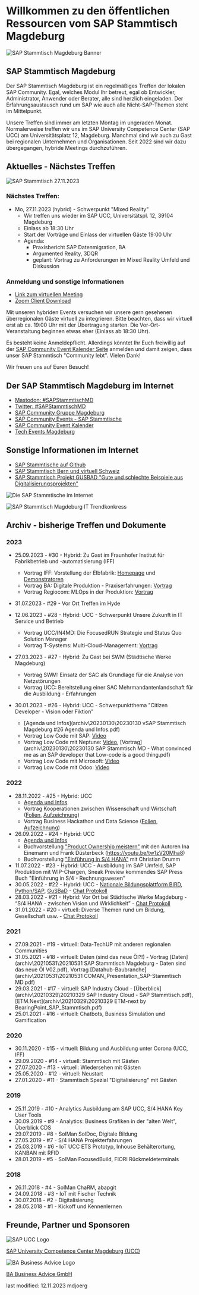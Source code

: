 # Willkommen zu den öffentlichen Ressourcen vom SAP Stammtisch Magdeburg

![SAP Stammtisch Magdeburg Banner](res\sapstammtischmd_xing_banner.png)



## SAP Stammtisch Magdeburg
Der SAP Stammtisch Magdeburg ist ein regelmäßiges Treffen der lokalen SAP Community. Egal, welches Modul Ihr betreut, egal ob Entwickler, Administrator, Anwender oder Berater, alle sind herzlich eingeladen. Der Erfahrungsaustausch rund um SAP wie auch alle Nicht-SAP-Themen steht im Mittelpunkt.

Unsere Treffen sind immer am letzten Montag im ungeraden Monat. Normalerweise treffen wir uns im SAP University Competence Center (SAP UCC) am Universitätsplatz 12, Magdeburg. Manchmal sind wir auch zu Gast bei regionalen Unternehmen und Organisationen. Seit 2022 sind wir dazu übergegangen, hybride Meetings durchzuführen. 

## Aktuelles - Nächstes Treffen

![SAP Stammtisch 27.11.2023](archiv/20231127/20231127_teaser.jpg)

### Nächstes Treffen: 

- Mo, 27.11.2023 (hybrid) - Schwerpunkt "Mixed Reality"
    - Wir treffen uns wieder im SAP UCC, Universitätspl. 12, 39104 Magdeburg
    - Einlass ab 18:30 Uhr
    - Start der Vorträge und Einlass der virtuellen Gäste 19:00 Uhr
    - Agenda:
        - Praxisbericht SAP Datenmigration, BA
        - Argumented Reality, 3DQR
        - geplant: Vortrag zu Anforderungen im Mixed Reality Umfeld und Diskussion


### Anmeldung und sonstige Informationen

- [Link zum virtuellen Meeting](https://us06web.zoom.us/j/89302975830?pwd=o1UoDFfF1WHYopjxL3WUDasFnnHLpp.1)
- [Zoom Client Download](https://zoom.us/download#client_4meeting)


Mit unseren hybriden Events versuchen wir unsere gern gesehenen überregionalen Gäste virtuell zu integrieren. Bitte beachten, dass wir virtuell erst ab ca. 19:00 Uhr mit der Übertragung starten. Die Vor-Ort-Veranstaltung beginnen etwas eher (Einlass ab 18:30 Uhr).

Es besteht keine Anmeldepflicht. Allerdings könntet Ihr Euch freiwillig auf der [SAP Community Event Kalender Seite](https://groups.community.sap.com/t5/sap-stammtisch/eb-p/stammtisch) anmelden und damit zeigen, dass unser SAP Stammtisch "Community lebt". Vielen Dank!

Wir freuen uns auf Euren Besuch! 


## Der SAP Stammtisch Magdeburg im Internet

- [Mastodon: #SAPStammtischMD](https://machteburch.social/@SAPStammtisch)
- [Twitter: #SAPStammtischMD](https://www.twitter.com/hashtag/sapstammtischmd)
- [SAP Community Gruppe Magdeburg](https://groups.community.sap.com/t5/magdeburg/gh-p/magdeburg)
- [SAP Community Events - SAP Stammtische](https://groups.community.sap.com/t5/sap-stammtisch/eb-p/stammtisch)
- [SAP Community Event Kalender](https://groups.community.sap.com/t5/events/ct-p/events)
- [Tech Events Magdeburg](https://tech-events-magdeburg.de/)


## Sonstige Informationen im Internet
- [SAP Stammtische auf Github](https://sapstammtisch.github.io/welcome/)
- [SAP Stammtisch Bern und virtuell Schweiz](https://wiki.scn.sap.com/wiki/display/events/SAP+Stammtisch+Bern+und+virtuell+Schweiz)
- [SAP Stammtisch Projekt GUSBAD "Gute und schlechte Beispiele aus Digitalisierungsprojekten"](https://sapstammtisch.github.io/gusbad/)

![Die SAP Stammtische im Internet](res\sstmd_internet.jpg)

![SAP Stammtisch Magdeburg IT Trendkonkress](res\sap_stammtisch_ITK_400x400.jpg)

## Archiv - bisherige Treffen und Dokumente
### 2023
- 25.09.2023 - #30 - Hybrid: Zu Gast im Fraunhofer Institut für Fabrikbetrieb und -automatisierung (IFF)
    - Vortrag IFF: Vorstellung der Elbfabrik: [Homepage](https://www.elbfabrik-magdeburg.de/) und [Demonstratoren](https://www.elbfabrik-magdeburg.de/demonstratoren/)
    - Vortrag BA: Digitale Produktion - Praxiserfahrungen: [Vortrag](archiv/20230925/20230925_Digitale_Produktion_BA.pdf)
    - Vortrag Regiocom: MLOps in der Produktion: [Vortrag](archiv/20230925/20230925_MLOps_SAP_Stammtisch.pdf)

- 31.07.2023 - #29 - Vor Ort Treffen im Hyde

- 12.06.2023 - #28 - Hybrid: UCC - Schwerpunkt Unsere Zukunft in IT Service und Betrieb
    - Vortrag UCC/IN4MD: Die FocusedRUN Strategie und Status Quo Solution Manager
    - Vortrag T-Systems: Multi-Cloud-Management: [Vortrag](archiv/20230612/20230612_T-Systems_MultiCloudManagement_SAP_Stammtisch.pdf)

- 27.03.2023 - #27 - Hybrid: Zu Gast bei SWM (Städtische Werke Magdeburg)
    - Vortrag SWM: Einsatz der SAC als Grundlage für die Analyse von Netzstörungen
    - Vortrag UCC: Bereitstellung einer SAC Mehrmandantenlandschaft für die Ausbildung - Erfahrungen

- 30.01.2023 - #26 - Hybrid: UCC - Schwerpunktthema "Citizen Developer - Vision oder Fiktion"
    - [Agenda und Infos](archiv\20230130\20230130 vSAP Stammtisch Magdeburg #26 Agenda und Infos.pdf)
    - Vortrag Low Code mit SAP: [Video](https://youtu.be/oWl1BHiRHFc)
    - Vortrag Low Code mit Neptune: [Video](https://youtu.be/PcTZ2J0NoGo), [Vortrag](archiv\20230130\20230130 SAP Stammtisch MD - What convinced me as an SAP developer that Low-code is a good thing.pdf)
    - Vortrag Low Code mit Microsoft: [Video](https://youtu.be/9CURuOHpg7s)
    - Vortrag Low Code mit Odoo: [Video](https://youtu.be/ocZLwBzpyjA)

### 2022
- 28.11.2022 - #25 - Hybrid: UCC 
    - [Agenda und Infos](archiv\20221128\Agenda_und_Infos.pdf)
    - Vortrag Kooperationen zwischen Wissenschaft und Wirtschaft ([Folien](archiv\20221128\SAP_NextGen.pdf), [Aufzeichnung](https://youtu.be/lySmE0KPjRg))
    - Vortrag Business Hackathon und Data Science ([Folien](archiv\20221128\Business_Hackathon_und_Data_Science.pdf), [Aufzeichnung](https://youtu.be/mFU2uPHorXE))
- 26.09.2022 - #24 - Hybrid: UCC 
    - [Agenda und Infos](archiv\20220926\20220926_vSAP_Stammtisch_Magdeburg_24_Agenda_und_Infos.pdf)
    - Buchvorstellung ["Product Ownership meistern"](https://youtu.be/tw1zV20Mha8) mit den Autoren Ina Einemann und Frank Düsterbeck (https://youtu.be/tw1zV20Mha8)
    - Buchvorstellung ["Einführung in S/4 HANA"](https://youtu.be/khrVCIt9a3Y) mit Christian Drumm
- 11.07.2022 - #23 - Hybrid: UCC - Ausbildung im SAP Umfeld, SAP Produktion mit WIP-Chargen, Sneak Preview kommendes SAP Press Buch "Einführung in S/4 - Rechnungswesen"  
- 30.05.2022 - #22 - Hybrid: UCC - [Nationale Bildungsplattform BIRD](archiv\20220530\20220530_SAP_Stammtisch_Magdeburg_BIRD_Lab.pdf), [Python/SAP](archiv\20220530\20220530_SAP_Stammtisch_Magdeburg_Python_SAP.pdf), [GuSBaD](archiv\20220530\20220530_SAP_Stammtisch_Magdeburg_GuSBaD.pdf) - [Chat Protokoll](archiv\20220530\20220530_chat.txt)
- 28.03.2022 - #21 - Hybrid: Vor Ort bei Städtische Werke Magdeburg - “S/4 HANA - zwischen Vision und Wirklichkeit” - [Chat Protokoll](archiv\20220328\20220328_chat.txt)
- 31.01.2022 - #20 - virtuell: Diverse Themen rund um Bildung, Gesellschaft usw. - [Chat Protokoll](archiv\20220131\20220131_chat.txt)

### 2021
- 27.09.2021 - #19 - virtuell: Data-TechUP mit anderen regionalen Communities 
- 31.05.2021 - #18 - virtuell: Daten (sind das neue Öl?!) - Vortrag [Daten](archiv\20210531\20210531 SAP Stammtisch Magdeburg - Daten sind das neue Öl V02.pdf), Vortrag [Datahub-Baubranche](archiv\20210531\20210531 COMAN_Presentation_SAP-Stammtisch MD.pdf)
- 29.03.2021 - #17 - virtuell: SAP Industry Cloud - [Überblick](archiv\20210329\20210329 SAP Industry Cloud - SAP Stammtisch.pdf), [ETM.Next](archiv\20210329\20210329 ETM-next by BearingPoint_SAP_Stammtisch.pdf)
- 25.01.2021 - #16 - virtuell: Chatbots, Business Simulation und Gamification

### 2020
- 30.11.2020 - #15 - virtuell: Bildung und Ausbildung unter Corona (UCC, IFF)
- 29.09.2020 - #14 - virtuell: Stammtisch mit Gästen
- 27.07.2020 - #13 - virtuell: Wiedersehen mit Gästen
- 25.05.2020 - #12 - virtuell: Neustart
- 27.01.2020 - #11 - Stammtisch Spezial "Digitalisierung" mit Gästen

### 2019
- 25.11.2019 - #10 - Analytics Ausbildung am SAP UCC, S/4 HANA Key User Tools
- 30.09.2019 -  #9 - Analytics: Business Grafiken in der "alten Welt", Überblick CDS
- 29.07.2019 -  #8 - SolMan SolDoc, Digitale Bildung
- 27.05.2019 -  #7 - S/4 HANA Projekterfahrungen
- 25.03.2019 -  #6 - IoT UCC ETS Prototyp, Inhouse Behälterortung, KANBAN mit RFID
- 28.01.2019 -  #5 - SolMan FocusedBuild, FIORI Rückmeldeterminals

### 2018
- 26.11.2018 -  #4 - SolMan ChaRM, abapgit
- 24.09.2018 -  #3 - IoT mit Fischer Technik
- 30.07.2018 -  #2 - Digitalisierung
- 28.05.2018 -  #1 - Kickoff und Kennenlernen 


## Freunde, Partner und Sponsoren

![SAP UCC Logo](res\sap_ucc_logo_264x346.jpg)

[SAP University Competence Center Magdeburg (UCC)](http://www.sap-ucc.com)


![BA Business Advice Logo](res\ba_logo_512x150.jpg)

[BA Business Advice GmbH](https://www.ba-gmbh.com)


last modified: 12.11.2023 mdjoerg
